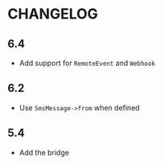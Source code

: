 CHANGELOG
=========

6.4
---

* Add support for `RemoteEvent` and `Webhook`

6.2
---

 * Use `SmsMessage->from` when defined

5.4
---

 * Add the bridge
